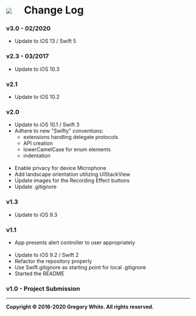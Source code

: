 # ![][AppIcon]&nbsp;&nbsp;&nbsp;&nbsp;&nbsp;Change Log

### v3.0 - 02/2020
* Update to iOS 13 / Swift 5

### v2.3 - 03/2017
* Update to iOS 10.3

### v2.1
* Update to iOS 10.2

### v2.0
* Update to iOS 10.1 / Swift 3
* Adhere to new "Swifty" conventions: 
  - extensions handling delegate protocols
  - API creation
  - lowerCamelCase for enum elements
  - indentation</br></br>
* Enable privacy for device Microphone
* Add landscape orientation utilizing UIStackView
* Update images for the Recording Effect buttons
* Update .gitignore

### v1.3
* Update to iOS 9.3

### v1.1 
* App presents alert controller to user appropriately<br/><br/>
* Update to iOS 9.2 / Swift 2
* Refactor the repository properly
* Use Swift.gitignore as starting point for local .gitignore
* Started the README

### v1.0 - Project Submission

---
**Copyright © 2016-2020 Gregory White. All rights reserved.**



[AppIcon]:  ../images/PitchPerfectAppIcon_80.png
